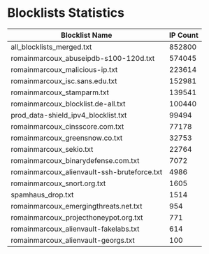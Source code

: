 # Blocklists Statistics
| Blocklist Name | IP Count |
|----|----|
| all_blocklists_merged.txt | 852800 |
| romainmarcoux_abuseipdb-s100-120d.txt | 574045 |
| romainmarcoux_malicious-ip.txt | 223614 |
| romainmarcoux_isc.sans.edu.txt | 152981 |
| romainmarcoux_stamparm.txt | 139541 |
| romainmarcoux_blocklist.de-all.txt | 100440 |
| prod_data-shield_ipv4_blocklist.txt | 99494 |
| romainmarcoux_cinsscore.com.txt | 77178 |
| romainmarcoux_greensnow.co.txt | 32753 |
| romainmarcoux_sekio.txt | 22764 |
| romainmarcoux_binarydefense.com.txt | 7072 |
| romainmarcoux_alienvault-ssh-bruteforce.txt | 4986 |
| romainmarcoux_snort.org.txt | 1605 |
| spamhaus_drop.txt | 1514 |
| romainmarcoux_emergingthreats.net.txt | 954 |
| romainmarcoux_projecthoneypot.org.txt | 771 |
| romainmarcoux_alienvault-fakelabs.txt | 614 |
| romainmarcoux_alienvault-georgs.txt | 100 |
